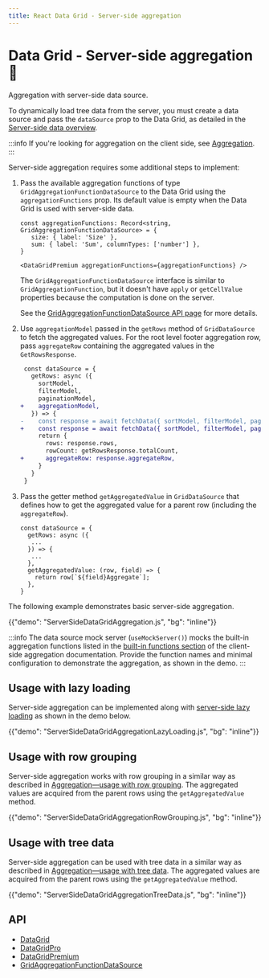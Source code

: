 ```yaml
---
title: React Data Grid - Server-side aggregation
---
```


# Data Grid - Server-side aggregation [<span class="plan-premium"></span>](/x/introduction/licensing/#premium-plan 'Premium plan')🧪

<p class="description">Aggregation with server-side data source.</p>

To dynamically load tree data from the server, you must create a data source and pass the `dataSource` prop to the Data Grid, as detailed in the [Server-side data overview](/x/react-data-grid/server-side-data/).

:::info
If you're looking for aggregation on the client side, see [Aggregation](/x/react-data-grid/aggregation/).
:::

Server-side aggregation requires some additional steps to implement:

1. Pass the available aggregation functions of type `GridAggregationFunctionDataSource` to the Data Grid using the `aggregationFunctions` prop. Its default value is empty when the Data Grid is used with server-side data.

   ```tsx
   const aggregationFunctions: Record<string, GridAggregationFunctionDataSource> = {
      size: { label: 'Size' },
      sum: { label: 'Sum', columnTypes: ['number'] },
   }

   <DataGridPremium aggregationFunctions={aggregationFunctions} />
   ```

   The `GridAggregationFunctionDataSource` interface is similar to `GridAggregationFunction`, but it doesn't have `apply` or `getCellValue` properties because the computation is done on the server.

   See the [GridAggregationFunctionDataSource API page](/x/api/data-grid/grid-aggregation-function-data-source/) for more details.

2. Use `aggregationModel` passed in the `getRows` method of `GridDataSource` to fetch the aggregated values.
   For the root level footer aggregation row, pass `aggregateRow` containing the aggregated values in the `GetRowsResponse`.

   ```diff
    const dataSource = {
      getRows: async ({
        sortModel,
        filterModel,
        paginationModel,
   +    aggregationModel,
      }) => {
   -    const response = await fetchData({ sortModel, filterModel, paginationModel });
   +    const response = await fetchData({ sortModel, filterModel, paginationModel, aggregationModel });
        return {
          rows: response.rows,
          rowCount: getRowsResponse.totalCount,
   +      aggregateRow: response.aggregateRow,
        }
      }
    }
   ```

3. Pass the getter method `getAggregatedValue` in `GridDataSource` that defines how to get the aggregated value for a parent row (including the `aggregateRow`).

   ```tsx
   const dataSource = {
     getRows: async ({
      ...
     }) => {
      ...
     },
     getAggregatedValue: (row, field) => {
       return row[`${field}Aggregate`];
     },
   }
   ```

The following example demonstrates basic server-side aggregation.

{{"demo": "ServerSideDataGridAggregation.js", "bg": "inline"}}

:::info
The data source mock server (`useMockServer()`) mocks the built-in aggregation functions listed in the [built-in functions section](/x/react-data-grid/aggregation/#built-in-functions) of the client-side aggregation documentation.
Provide the function names and minimal configuration to demonstrate the aggregation, as shown in the demo.
:::

## Usage with lazy loading

Server-side aggregation can be implemented along with [server-side lazy loading](/x/react-data-grid/server-side-data/lazy-loading/) as shown in the demo below.

{{"demo": "ServerSideDataGridAggregationLazyLoading.js", "bg": "inline"}}

## Usage with row grouping

Server-side aggregation works with row grouping in a similar way as described in [Aggregation—usage with row grouping](/x/react-data-grid/aggregation/#usage-with-row-grouping).
The aggregated values are acquired from the parent rows using the `getAggregatedValue` method.

{{"demo": "ServerSideDataGridAggregationRowGrouping.js", "bg": "inline"}}

## Usage with tree data

Server-side aggregation can be used with tree data in a similar way as described in [Aggregation—usage with tree data](/x/react-data-grid/aggregation/#usage-with-tree-data).
The aggregated values are acquired from the parent rows using the `getAggregatedValue` method.

{{"demo": "ServerSideDataGridAggregationTreeData.js", "bg": "inline"}}

## API

- [DataGrid](/x/api/data-grid/data-grid/)
- [DataGridPro](/x/api/data-grid/data-grid-pro/)
- [DataGridPremium](/x/api/data-grid/data-grid-premium/)
- [GridAggregationFunctionDataSource](/x/api/data-grid/grid-aggregation-function-data-source/)
